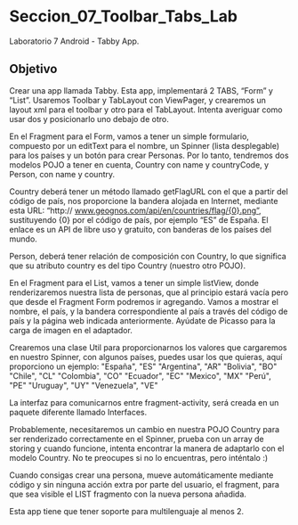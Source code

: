 # Seccion_07_Toolbar_Tabs_Lab
Laboratorio 7 Android - Tabby App.

Objetivo
--------
Crear una app llamada Tabby. Esta app, implementará 2 TABS, “Form” y “List”. Usaremos Toolbar y TabLayout con ViewPager, y crearemos un layout xml para el toolbar y
otro para el TabLayout. Intenta averiguar como usar dos <include> y posicionarlo uno debajo de otro.

En el Fragment para el Form, vamos a tener un simple formulario, compuesto por un editText para el nombre, un Spinner (lista desplegable) para los países y un botón para
crear Personas. Por lo tanto, tendremos dos modelos POJO a tener en cuenta, Country con name y countryCode, y Person, con name y country.

Country deberá tener un método llamado getFlagURL con el que a partir del código de país, nos proporcione la bandera alojada en Internet, mediante esta URL: “http://
www.geognos.com/api/en/countries/flag/{0}.png”, sustituyendo {0} por el código de país, por ejemplo “ES” de España. El enlace es un API de libre uso y gratuito, con
banderas de los países del mundo.

Person, deberá tener relación de composición con Country, lo que significa que su atributo country es del tipo Country (nuestro otro POJO).

En el Fragment para el List, vamos a tener un simple listView, donde renderizaremos nuestra lista de personas, que al principio estará vacía pero que desde el Fragment
Form podremos ir agregando. Vamos a mostrar el nombre, el país, y la bandera correspondiente al país a través del código de país y la página web indicada anteriormente.
Ayúdate de Picasso para la carga de imagen en el adaptador.

Crearemos una clase Util para proporcionarnos los valores que cargaremos en nuestro Spinner, con algunos países, puedes usar los que quieras, aquí proporciono un ejemplo:
  "España", "ES"
  "Argentina", "AR"
  "Bolivia", "BO"
  "Chile", "CL"
  "Colombia", "CO"
  "Ecuador", "EC"
  "Mexico", "MX"
  "Perú", "PE"
  "Uruguay", "UY"
  "Venezuela", "VE"
  
La interfaz para comunicarnos entre fragment-activity, será creada en un paquete diferente llamado Interfaces.

Probablemente, necesitaremos un cambio en nuestra POJO Country para ser renderizado correctamente en el Spinner, prueba con un array de storing y cuando funcione,
intenta encontrar la manera de adaptarlo con el modelo Country. No te preocupes si no lo encuentras, pero inténtalo :)

Cuando consigas crear una persona, mueve automáticamente mediante código y sin ninguna acción extra por parte del usuario, el fragment, para que sea visible el LIST
fragmento con la nueva persona añadida.

Esta app tiene que tener soporte para multilenguaje al menos 2.
